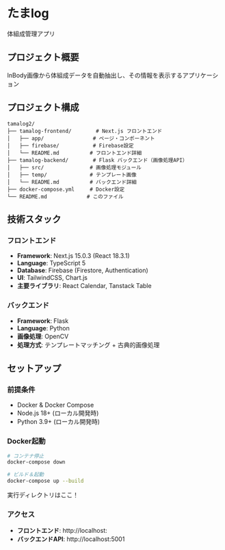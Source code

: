 # たまlog

体組成管理アプリ

## プロジェクト概要

InBody画像から体組成データを自動抽出し、その情報を表示するアプリケーション



## プロジェクト構成

```
tamalog2/
├── tamalog-frontend/        # Next.js フロントエンド
│   ├── app/                # ページ・コンポーネント
│   ├── firebase/           # Firebase設定
│   └── README.md          # フロントエンド詳細
├── tamalog-backend/        # Flask バックエンド（画像処理API）
│   ├── src/               # 画像処理モジュール
│   ├── temp/              # テンプレート画像
│   └── README.md          # バックエンド詳細
├── docker-compose.yml     # Docker設定
└── README.md             # このファイル
```

## 技術スタック

### フロントエンド
- **Framework**: Next.js 15.0.3 (React 18.3.1)
- **Language**: TypeScript 5
- **Database**: Firebase (Firestore, Authentication)
- **UI**: TailwindCSS, Chart.js
- **主要ライブラリ**: React Calendar, Tanstack Table

### バックエンド
- **Framework**: Flask
- **Language**: Python
- **画像処理**: OpenCV
- **処理方式**: テンプレートマッチング + 古典的画像処理

## セットアップ

### 前提条件
- Docker & Docker Compose
- Node.js 18+ (ローカル開発時)
- Python 3.9+ (ローカル開発時)



### Docker起動

```bash
# コンテナ停止
docker-compose down

# ビルド＆起動
docker-compose up --build
```
実行ディレクトリはここ！

### アクセス
- **フロントエンド**: http://localhost:
- **バックエンドAPI**: http://localhost:5001
